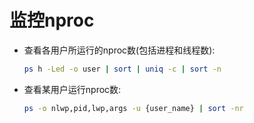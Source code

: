 # 监控nproc

+ 查看各用户所运行的nproc数(包括进程和线程数):

    ```bash
    ps h -Led -o user | sort | uniq -c | sort -n
    ```

+ 查看某用户运行nproc数:

    ```bash
    ps -o nlwp,pid,lwp,args -u {user_name} | sort -nr
    ```
    